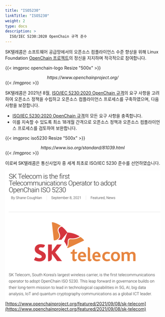 ```yaml
---
title: "ISO5230"
linkTitle: "ISO5230"
weight: 2
type: docs
description: >
  ISO/IEC 5230:2020 OpenChain 규격 준수
---
```


SK텔레콤은 소프트웨어 공급망에서의 오픈소스 컴플라이언스 수준 향상을 위해 Linux Foundation [OpenChain 프로젝트](https://www.openchainproject.org/)의 정신을 지지하며 적극적으로 참여합니다. 

{{< imgproc openchain-logo Resize "500x" >}}
<center><i>https://www.openchainproject.org/</i></center>
{{< /imgproc >}}

SK텔레콤은 2021년 8월, [ISO/IEC 5230:2020 OpenChain 규격](https://www.iso.org/standard/81039.html)의 요구 사항을 고려하여 오픈소스 정책을 수립하고 오픈소스 컴플라이언스 프로세스를 구축하였으며, 다음 사항을 보장합니다.
* [ISO/IEC 5230:2020 OpenChain 규격](https://www.iso.org/standard/81039.html)의 모든 요구 사항을 충족합니다. 
* 이를 지속할 수 있도록 최소 18개월 간격으로 오픈소스 정책과 오픈소스 컴플라이언스 프로세스를 검토하여 보완합니다. 

{{< imgproc iso5230 Resize "500x" >}}
<center><i>https://www.iso.org/standard/81039.html</i></center>
{{< /imgproc >}}


이로써 SK텔레콤은 통신사업자 중 세계 최초로 ISO/IEC 5230 준수를 선언하였습니다. 

![](sktisoannounce.png)
[https://www.openchainproject.org/featured/2021/09/08/sk-telecom](https://www.openchainproject.org/featured/2021/09/08/sk-telecom)

